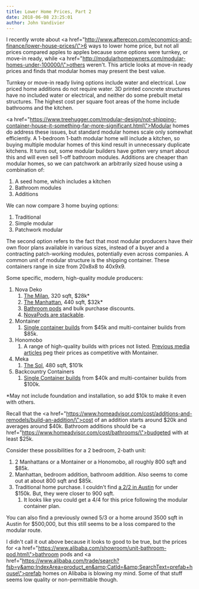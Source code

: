 ```yaml
---
title: Lower Home Prices, Part 2
date: 2018-06-08 23:25:01
author: John Vandivier
---
```




I recently wrote about <a href=\"http://www.afterecon.com/economics-and-finance/lower-house-prices/\">6 ways to lower home price</a>, but not all prices compared apples to apples because some options were turnkey, or move-in ready, while <a href=\"http://modularhomeowners.com/modular-homes-under-100000/\">others weren't</a>. This article looks at move-in ready prices and finds that modular homes may present the best value.

Turnkey or move-in ready living options include water and electrical. Low priced home additions do not require water. 3D printed concrete structures have no included water or electrical, and neither do some prebuilt metal structures. The highest cost per square foot areas of the home include bathrooms and the kitchen.

<a href=\"https://www.treehugger.com/modular-design/not-shipping-container-house-it-something-far-more-significant.html\">Modular homes</a> do address these issues, but standard modular homes scale only somewhat efficiently. A 1-bedroom 1-bath modular home will include a kitchen, so buying multiple modular homes of this kind result in unnecessary duplicate kitchens. It turns out, some modular builders have gotten very smart about this and will even sell 1-off bathroom modules. Additions are cheaper than modular homes, so we can patchwork an arbitrarily sized house using a combination of:
<ol>
 	<li>A seed home, which includes a kitchen</li>
 	<li>Bathroom modules</li>
 	<li>Additions</li>
</ol>
We can now compare 3 home buying options:
<ol>
 	<li>Traditional</li>
 	<li>Simple modular</li>
 	<li>Patchwork modular</li>
</ol>
The second option refers to the fact that most modular producers have their own floor plans available in various sizes, instead of a buyer and a contracting patch-working modules, potentially even across companies. A common unit of modular structure is the shipping container. These containers range in size from 20x8x8 to 40x9x9.

Some specific, modern, high-quality module producers:
<ol>
 	<li>Nova Deko
<ol>
 	<li><a href=\"https://novapods.com/milan/\">The Milan</a>, 320 sqft, $28k*</li>
 	<li><a href=\"https://novapods.com/manhattan/\">The Manhattan</a>, 440 sqft, $32k*</li>
 	<li><a href=\"http://www.novadekomodular.com/the-process/\">Bathroom pods</a> and bulk purchase discounts.</li>
 	<li><a href=\"https://novapods.com/faqs/\">NovaPods are stackable</a>.</li>
</ol>
</li>
 	<li>Montainer
<ol>
 	<li><a href=\"https://www.montainerhomes.com/your-pricing\">Single container builds</a> from $45k and multi-container builds from $85k.</li>
</ol>
</li>
 	<li>Honomobo
<ol>
 	<li>A range of high-quality builds with prices not listed. <a href=\"https://www.curbed.com/2017/2/10/14576528/prefab-homes-modern-shipping-container-honomobo\">Previous media articles</a> peg their prices as competitive with Montainer.</li>
</ol>
</li>
 	<li>Meka
<ol>
 	<li><a href=\"https://mekaworld.com/models/standard/sol-480/\">The Sol</a>, 480 sqft, $101k</li>
</ol>
</li>
 	<li>Backcountry Containers
<ol>
 	<li><a href=\"https://www.backcountrycontainers.com/pricing/\">Single Container builds</a> from $40k and multi-container builds from $100k.</li>
</ol>
</li>
</ol>
*May not include foundation and installation, so add $10k to make it even with others.

Recall that the <a href=\"https://www.homeadvisor.com/cost/additions-and-remodels/build-an-addition/\">cost of an addition starts</a> around $20k and averages around $40k. Bathroom additions should be <a href=\"https://www.homeadvisor.com/cost/bathrooms/\">budgeted with at least $25k</a>.

Consider these possibilities for a 2 bedroom, 2-bath unit:
<ol>
 	<li>2 Manhattans or a Montainer or a Honomobo, all roughly 800 sqft and $85k.</li>
 	<li>Manhattan, bedroom addition, bathroom addition. Also seems to come out at about 800 sqft and $85k.</li>
 	<li>Traditional home purchase. I couldn't find <a href=\"https://www.realtor.com/realestateandhomes-search/Austin_TX/beds-2-2/sqft-0-1000\">a 2/2 in Austin</a> for under $150k. But, they were closer to 900 sqft.
<ol>
 	<li>It looks like you could get a 4/4 for this price following the modular container plan.</li>
</ol>
</li>
</ol>
You can also find a previously owned 5/3 or a home around 3500 sqft in Austin for $500,000, but this still seems to be a loss compared to the modular route.

I didn't call it out above because it looks to good to be true, but the prices for <a href=\"https://www.alibaba.com/showroom/unit-bathroom-pod.html\">bathroom pods</a> and <a href=\"https://www.alibaba.com/trade/search?fsb=y&amp;IndexArea=product_en&amp;CatId=&amp;SearchText=prefab+house\">prefab homes</a> on Alibaba is blowing my mind. Some of that stuff seems low quality or non-permittable though.